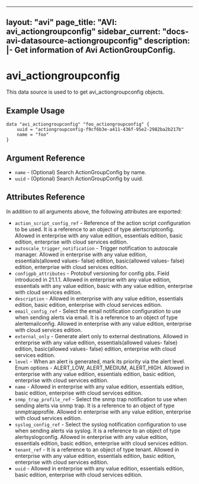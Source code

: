 <!--
    Copyright 2021 VMware, Inc.
    SPDX-License-Identifier: Mozilla Public License 2.0
-->
---
layout: "avi"
page_title: "AVI: avi_actiongroupconfig"
sidebar_current: "docs-avi-datasource-actiongroupconfig"
description: |-
  Get information of Avi ActionGroupConfig.
---

# avi_actiongroupconfig

This data source is used to to get avi_actiongroupconfig objects.

## Example Usage

```hcl
data "avi_actiongroupconfig" "foo_actiongroupconfig" {
    uuid = "actiongroupconfig-f9cf6b3e-a411-436f-95e2-2982ba2b217b"
    name = "foo"
}
```

## Argument Reference

* `name` - (Optional) Search ActionGroupConfig by name.
* `uuid` - (Optional) Search ActionGroupConfig by uuid.

## Attributes Reference

In addition to all arguments above, the following attributes are exported:

* `action_script_config_ref` - Reference of the action script configuration to be used. It is a reference to an object of type alertscriptconfig. Allowed in enterprise with any value edition, essentials edition, basic edition, enterprise with cloud services edition.
* `autoscale_trigger_notification` - Trigger notification to autoscale manager. Allowed in enterprise with any value edition, essentials(allowed values- false) edition, basic(allowed values- false) edition, enterprise with cloud services edition.
* `configpb_attributes` - Protobuf versioning for config pbs. Field introduced in 21.1.1. Allowed in enterprise with any value edition, essentials with any value edition, basic with any value edition, enterprise with cloud services edition.
* `description` - Allowed in enterprise with any value edition, essentials edition, basic edition, enterprise with cloud services edition.
* `email_config_ref` - Select the email notification configuration to use when sending alerts via email. It is a reference to an object of type alertemailconfig. Allowed in enterprise with any value edition, enterprise with cloud services edition.
* `external_only` - Generate alert only to external destinations. Allowed in enterprise with any value edition, essentials(allowed values- false) edition, basic(allowed values- false) edition, enterprise with cloud services edition.
* `level` - When an alert is generated, mark its priority via the alert level. Enum options - ALERT_LOW, ALERT_MEDIUM, ALERT_HIGH. Allowed in enterprise with any value edition, essentials edition, basic edition, enterprise with cloud services edition.
* `name` - Allowed in enterprise with any value edition, essentials edition, basic edition, enterprise with cloud services edition.
* `snmp_trap_profile_ref` - Select the snmp trap notification to use when sending alerts via snmp trap. It is a reference to an object of type snmptrapprofile. Allowed in enterprise with any value edition, enterprise with cloud services edition.
* `syslog_config_ref` - Select the syslog notification configuration to use when sending alerts via syslog. It is a reference to an object of type alertsyslogconfig. Allowed in enterprise with any value edition, essentials edition, basic edition, enterprise with cloud services edition.
* `tenant_ref` - It is a reference to an object of type tenant. Allowed in enterprise with any value edition, essentials edition, basic edition, enterprise with cloud services edition.
* `uuid` - Allowed in enterprise with any value edition, essentials edition, basic edition, enterprise with cloud services edition.

